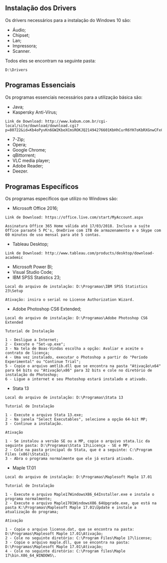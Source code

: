 ## Instalação dos Drivers

Os drivers necessários para a instalação do Windows 10 são:

- Áudio;
- Chipset;
- Lan;
- Impressora;
- Scanner.

Todos eles se encontram na seguinte pasta:

```
D:\Drivers

```
## Programas Essenciais

Os programas essenciais necessários para a utilização básica são:

- Java;
- Kaspersky Anti-Vírus;

```
Link de Download: http://www.kabum.com.br/cgi-local/site/download/download.cgi?p=80722&id=Kb4oPyvKn6GW2KbeXCmsROKJQ21494276601KbHhCurR6YH7oKbRXGnwCFxCO61413148993KbIgLayJE/aAk

```

- 7-Zip;
- Opera;
- Google Chrome;
- qBittorrent;
- VLC media player;
- Adobe Reader;
- Deezer.

## Programas Específicos

Os programas específicos que utilizo no Windows são:

- Microsoft Office 2016;

```
Link de Download: https://office.live.com/start/MyAccount.aspx

Assinatura Office 365 Home válida até 17/03/2018. Incluso a suíte Office paraaté 5 PC's, OneDrive com 1TB de armazenamento e o Skype com 60 minutos de uso mensal para até 5 contas.

```

- Tableau Desktop;

```
Link de Download: http://www.tableau.com/products/desktop/download-academic

```

- Microsoft Power BI;
- Visual Studio Code;
- IBM SPSS Statistics 23;

```
Local do arquivo de instalação: D:\Programas\IBM SPSS Statistics 23\Setup

Ativação: insira o serial no License Authorization Wizard.

```
- Adobe Photoshop CS6 Extended;

```
Local do arquivo de instalação: D:\Programas\Adobe Photoshop CS6 Extended

Tutorial de Instalação

1 - Desligue a Internet;
2 - Execute o "Set-up.exe";
3 - Na tela de Boas-Vindas escolha a opção: Avaliar e aceite o contrato de licença;
4 - Uma vez instalado, executar o Photoshop a partir do "Período Experimental" ou "Continue Trial";
5 - Copie o arquivo amtlib.dll que se encontra na pasta "Ativação\x64" para 64 bits ou "Ativação\x86" para 32 bits e cole no diretório de instalação do Photoshop;
6 - Ligue a internet e seu Photoshop estará instalado e ativado.
```
- Stata 13

```
Local do arquivo de instalação: D:\Programas\Stata 13

Tutorial de Instalação

1 - Execute o arquivo Stata 13.exe;
2 - Na janela "Select Executables", selecione a opção 64-bit MP;
3 - Continue a instalação.

Ativação

1 - Se instalou a versão SE ou a MP, copie o arquivo stata.lic da seguinte pasta: D:\Programas\Stata 13\Licença - SE e MP;
2 - Cole na pasta principal do Stata, que é a seguinte: C:\Program Files (x86)\Stata13;
3 - Abra o programa normalmente que ele já estará ativado.
```
- Maple 17.01

```
Local do arquivo de instalação: D:\Programas\Maplesoft Maple 17.01

Tutorial de Instalação

1 - Execute o arquivo Maple17WindowsX86_64Installer.exe e instale o programa normalmente;
2 - Execute o arquivo Maple1701WindowsX86_64Upgrade.exe, que está na pasta K:\Programas\Maplesoft Maple 17.01\Update e instale a atualização do programa;

Ativação

1 - Copie o arquivo license.dat, que se encontra na pasta: D:\Programas\Maplesoft Maple 17.01\Ativação;
2 - Cole no seguinte diretório: C:\Program Files\Maple 17\license;
3 - Copie o arquivo maple.dll, que se encontra na pasta: D:\Programas\Maplesoft Maple 17.01\Ativação;
4 - Cole no seguinte diretório: C:\Program files\Maple 17\bin.X86_64_WINDOWS\.
```